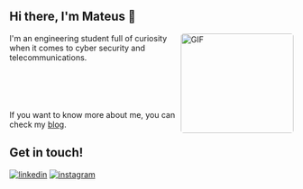 ## Hi there, I'm Mateus 👋

<div style="border-radius: 5px">
  <img align="right" alt="GIF" src="https://github.com/mfrNWV/mfrnwv/blob/main/tuxcat-icon-animated.gif?raw=true" width="200" height="177" style="border-radius: 5px;"/>
</div>

I'm an engineering student full of curiosity when it comes to cyber security and telecommunications.
<br />
<br />
<br />
<br />
<br />
<br />
If you want to know more about me, you can check my [blog](https://mfrnwv.github.io/).

## Get in touch!
[![linkedin](https://img.shields.io/badge/LinkedIn-0077B5?style=for-the-badge&logo=linkedin&logoColor=white)](https://www.linkedin.com/in/mfrancani/) 
[![instagram](https://img.shields.io/badge/Instagram-E4405F?style=for-the-badge&logo=instagram&logoColor=white)](https://www.instagram.com/mfrancani/)
